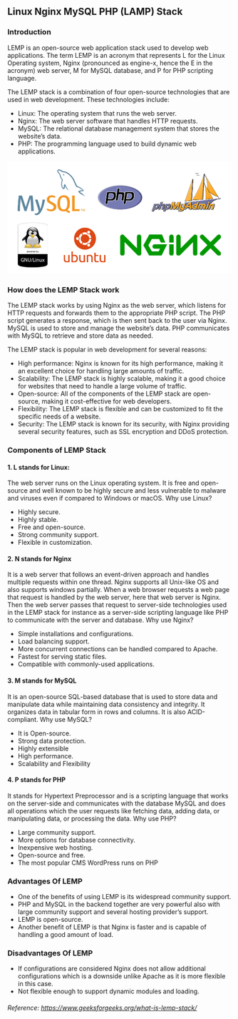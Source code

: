 ## **Linux Nginx MySQL PHP (LAMP) Stack**

### **Introduction**

LEMP is an open-source web application stack used to develop web applications. The term LEMP is an acronym that represents L for the Linux Operating system, Nginx (pronounced as engine-x, hence the E in the acronym) web server, M for MySQL database, and P for PHP scripting language.

The LEMP stack is a combination of four open-source technologies that are used in web development. These technologies include:

- Linux: The operating system that runs the web server.
- Nginx: The web server software that handles HTTP requests.
- MySQL: The relational database management system that stores the website’s data.
- PHP: The programming language used to build dynamic web applications.

<img src="../images/lemp.jpg" alt="lemp">

### **How does the LEMP Stack work**

The LEMP stack works by using Nginx as the web server, which listens for HTTP requests and forwards them to the appropriate PHP script. The PHP script generates a response, which is then sent back to the user via Nginx. MySQL is used to store and manage the website’s data. PHP communicates with MySQL to retrieve and store data as needed.

The LEMP stack is popular in web development for several reasons:

- High performance: Nginx is known for its high performance, making it an excellent choice for handling large amounts of traffic.
- Scalability: The LEMP stack is highly scalable, making it a good choice for websites that need to handle a large volume of traffic.
- Open-source: All of the components of the LEMP stack are open-source, making it cost-effective for web developers.
- Flexibility: The LEMP stack is flexible and can be customized to fit the specific needs of a website.
- Security: The LEMP stack is known for its security, with Nginx providing several security features, such as SSL encryption and DDoS protection.

### **Components of LEMP Stack**

#### 1. L stands for Linux: 
The web server runs on the Linux operating system. It is free and open-source and well known to be highly secure and less vulnerable to malware and viruses even if compared to Windows or macOS. Why use Linux?

- Highly secure.
- Highly stable.
- Free and open-source.
- Strong community support.
- Flexible in customization.

#### 2. N stands for Nginx
It is a web server that follows an event-driven approach and handles multiple requests within one thread. Nginx supports all Unix-like OS and also supports windows partially.
When a web browser requests a web page that request is handled by the web server, here that web server is Nginx. Then the web server passes that request to server-side technologies used in the LEMP stack for instance as a server-side scripting language like PHP to communicate with the server and database. Why use Nginx?

- Simple installations and configurations.
- Load balancing support.
- More concurrent connections can be handled compared to Apache.
- Fastest for serving static files.
- Compatible with commonly-used applications.

#### 3. M stands for MySQL

It is an open-source SQL-based database that is used to store data and manipulate data while maintaining data consistency and integrity. It organizes data in tabular form in rows and columns. It is also ACID-compliant. Why use MySQL?

- It is Open-source.
- Strong data protection.
- Highly extensible
- High performance.
- Scalability and Flexibility

#### 4. P stands for PHP

It stands for Hypertext Preprocessor and is a scripting language that works on the server-side and communicates with the database MySQL and does all operations which the user requests like fetching data, adding data, or manipulating data, or processing the data. Why use PHP?

- Large community support.
- More options for database connectivity.
- Inexpensive web hosting.
- Open-source and free.
- The most popular CMS WordPress runs on PHP

### **Advantages Of LEMP**

- One of the benefits of using LEMP is its widespread community support.
- PHP and MySQL in the backend together are very powerful also with large community support and several hosting provider’s support.
- LEMP is open-source.
- Another benefit of LEMP is that Nginx is faster and is capable of handling a good amount of load.

### **Disadvantages Of LEMP**

- If configurations are considered Nginx does not allow additional configurations which is a downside unlike Apache as it is more flexible in this case.
- Not flexible enough to support dynamic modules and loading.

###### Reference: https://www.geeksforgeeks.org/what-is-lemp-stack/